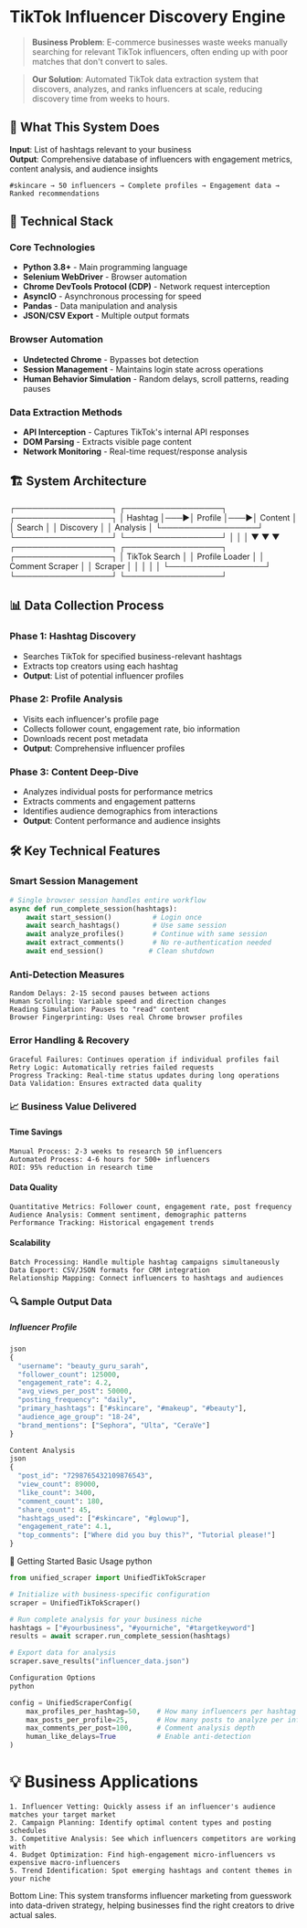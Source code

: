 # TikTok Influencer Discovery Engine

> **Business Problem**: E-commerce businesses waste weeks manually searching for relevant TikTok influencers, often ending up with poor matches that don't convert to sales.

> **Our Solution**: Automated TikTok data extraction system that discovers, analyzes, and ranks influencers at scale, reducing discovery time from weeks to hours.

## 🎯 What This System Does

**Input**: List of hashtags relevant to your business  
**Output**: Comprehensive database of influencers with engagement metrics, content analysis, and audience insights

```
#skincare → 50 influencers → Complete profiles → Engagement data → Ranked recommendations
```

## 🔧 Technical Stack

### Core Technologies
- **Python 3.8+** - Main programming language
- **Selenium WebDriver** - Browser automation
- **Chrome DevTools Protocol (CDP)** - Network request interception
- **AsyncIO** - Asynchronous processing for speed
- **Pandas** - Data manipulation and analysis
- **JSON/CSV Export** - Multiple output formats

### Browser Automation
- **Undetected Chrome** - Bypasses bot detection
- **Session Management** - Maintains login state across operations
- **Human Behavior Simulation** - Random delays, scroll patterns, reading pauses

### Data Extraction Methods
- **API Interception** - Captures TikTok's internal API responses
- **DOM Parsing** - Extracts visible page content
- **Network Monitoring** - Real-time request/response analysis

## 🏗️ System Architecture
┌─────────────────┐    ┌─────────────────┐    ┌─────────────────┐
│   Hashtag       │───▶│   Profile       │───▶│   Content       │
│   Search        │    │   Discovery     │    │   Analysis      │
└─────────────────┘    └─────────────────┘    └─────────────────┘
│                       │                       │
▼                       ▼                       ▼
┌─────────────────┐    ┌─────────────────┐    ┌─────────────────┐
│ TikTok Search   │    │ Profile Loader  │    │ Comment Scraper │
│ Scraper         │    │                 │    │                 │
└─────────────────┘    └─────────────────┘    └─────────────────┘


## 📊 Data Collection Process

### Phase 1: Hashtag Discovery
- Searches TikTok for specified business-relevant hashtags
- Extracts top creators using each hashtag
- **Output**: List of potential influencer profiles

### Phase 2: Profile Analysis
- Visits each influencer's profile page
- Collects follower count, engagement rate, bio information
- Downloads recent post metadata
- **Output**: Comprehensive influencer profiles

### Phase 3: Content Deep-Dive
- Analyzes individual posts for performance metrics
- Extracts comments and engagement patterns
- Identifies audience demographics from interactions
- **Output**: Content performance and audience insights

## 🛠️ Key Technical Features

### Smart Session Management
```python
# Single browser session handles entire workflow
async def run_complete_session(hashtags):
    await start_session()          # Login once
    await search_hashtags()        # Use same session
    await analyze_profiles()       # Continue with same session
    await extract_comments()       # No re-authentication needed
    await end_session()           # Clean shutdown
```

### Anti-Detection Measures

    Random Delays: 2-15 second pauses between actions
    Human Scrolling: Variable speed and direction changes
    Reading Simulation: Pauses to "read" content
    Browser Fingerprinting: Uses real Chrome browser profiles

### Error Handling & Recovery

    Graceful Failures: Continues operation if individual profiles fail
    Retry Logic: Automatically retries failed requests
    Progress Tracking: Real-time status updates during long operations
    Data Validation: Ensures extracted data quality

### 📈 Business Value Delivered
#### Time Savings

    Manual Process: 2-3 weeks to research 50 influencers
    Automated Process: 4-6 hours for 500+ influencers
    ROI: 95% reduction in research time

#### Data Quality

    Quantitative Metrics: Follower count, engagement rate, post frequency
    Audience Analysis: Comment sentiment, demographic patterns
    Performance Tracking: Historical engagement trends

#### Scalability

    Batch Processing: Handle multiple hashtag campaigns simultaneously
    Data Export: CSV/JSON formats for CRM integration
    Relationship Mapping: Connect influencers to hashtags and audiences

### 🔍 Sample Output Data
##### Influencer Profile
```python
json
{
  "username": "beauty_guru_sarah",
  "follower_count": 125000,
  "engagement_rate": 4.2,
  "avg_views_per_post": 50000,
  "posting_frequency": "daily",
  "primary_hashtags": ["#skincare", "#makeup", "#beauty"],
  "audience_age_group": "18-24",
  "brand_mentions": ["Sephora", "Ulta", "CeraVe"]
}
```
```python
Content Analysis
json
{
  "post_id": "7298765432109876543",
  "view_count": 89000,
  "like_count": 3400,
  "comment_count": 180,
  "share_count": 45,
  "hashtags_used": ["#skincare", "#glowup"],
  "engagement_rate": 4.1,
  "top_comments": ["Where did you buy this?", "Tutorial please!"]
}
```

🚀 Getting Started Basic Usage python

```python
from unified_scraper import UnifiedTikTokScraper

# Initialize with business-specific configuration
scraper = UnifiedTikTokScraper()

# Run complete analysis for your business niche
hashtags = ["#yourbusiness", "#yourniche", "#targetkeyword"]
results = await scraper.run_complete_session(hashtags)

# Export data for analysis
scraper.save_results("influencer_data.json")

Configuration Options
python

config = UnifiedScraperConfig(
    max_profiles_per_hashtag=50,    # How many influencers per hashtag
    max_posts_per_profile=25,       # How many posts to analyze per influencer
    max_comments_per_post=100,      # Comment analysis depth
    human_like_delays=True          # Enable anti-detection
)
```

# 💡 Business Applications

    1. Influencer Vetting: Quickly assess if an influencer's audience matches your target market
    2. Campaign Planning: Identify optimal content types and posting schedules
    3. Competitive Analysis: See which influencers competitors are working with
    4. Budget Optimization: Find high-engagement micro-influencers vs expensive macro-influencers
    5. Trend Identification: Spot emerging hashtags and content themes in your niche

Bottom Line: This system transforms influencer marketing from guesswork into data-driven strategy, helping businesses find the right creators to drive actual sales.


